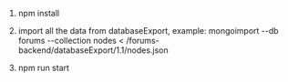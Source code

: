 1. npm install 

2. import all the data from databaseExport, example: 
	mongoimport --db forums --collection nodes < /forums-backend/databaseExport/1.1/nodes.json

3. npm run start